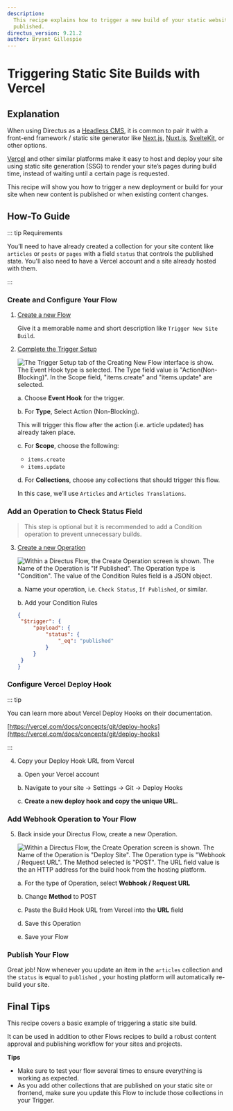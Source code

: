```yaml
---
description:
  This recipe explains how to trigger a new build of your static website (hosted at Vercel) whenever a new article is
  published.
directus_version: 9.21.2
author: Bryant Gillespie
---
```


# Triggering Static Site Builds with Vercel

<GuideMeta />

## Explanation

When using Directus as a [Headless CMS](https://directus.io/solutions/headless-cms), it is common to pair it with a
front-end framework / static site generator like [Next.js](https://nextjs.org/), [Nuxt.js](https://nuxt.com),
[SvelteKit](https://kit.svelte.dev/), or other options.

[Vercel](https://www.vercel.com/) and other similar platforms make it easy to host and deploy your site using static
site generation (SSG) to render your site’s pages during build time, instead of waiting until a certain page is
requested.

This recipe will show you how to trigger a new deployment or build for your site when new content is published or when
existing content changes.

## How-To Guide

::: tip Requirements

You’ll need to have already created a collection for your site content like `articles` or `posts` or `pages` with a
field `status` that controls the published state. You'll also need to have a Vercel account and a site already hosted
with them.

:::

### Create and Configure Your Flow

1. [Create a new Flow](/app/flows#create-a-flow)

   Give it a memorable name and short description like `Trigger New Site Build`.

2. [Complete the Trigger Setup](/app/flows/triggers#triggers)

   ![The Trigger Setup tab of the Creating New Flow interface is show. The Event Hook type is selected. The Type field value is "Action(Non-Blocking)". In the Scope field, "items.create" and "items.update" are selected.](https://cdn.directus.io/docs/v9/headless-cms/how-to-packet-20220222A/static-site-build-trigger.webp)

   a. Choose **Event Hook** for the trigger.

   b. For **Type**, Select Action (Non-Blocking).

   This will trigger this flow after the action (i.e. article updated) has already taken place.

   c. For **Scope**, choose the following:

   - `items.create`
   - `items.update`

   d. For **Collections**, choose any collections that should trigger this flow.

   In this case, we’ll use `Articles` and `Articles Translations`.

### Add an Operation to Check Status Field

> This step is optional but it is recommended to add a Condition operation to prevent unnecessary builds.

3. [Create a new Operation](/app/flows/operations#operations)

   ![Within a Directus Flow, the Create Operation screen is shown. The Name of the Operation is "If Published". The Operation type is "Condition". The value of the Condition Rules field is a JSON object.](https://cdn.directus.io/docs/v9/headless-cms/how-to-packet-20220222A/static-site-build-condition.webp)

   a. Name your operation, i.e. `Check Status`, `If Published`, or similar.

   b. Add your Condition Rules

   ```json
   {
   	"$trigger": {
   		"payload": {
   			"status": {
   				"_eq": "published"
   			}
   		}
   	}
   }
   ```

### Configure Vercel Deploy Hook

::: tip

You can learn more about Vercel Deploy Hooks on their documentation.

[https://vercel.com/docs/concepts/git/deploy-hooks](https://vercel.com/docs/concepts/git/deploy-hooks)

:::

4. Copy your Deploy Hook URL from Vercel

   a. Open your Vercel account

   b. Navigate to your site → Settings → Git → Deploy Hooks

   c. **Create a new deploy hook and copy the unique URL.**

### Add Webhook Operation to Your Flow

5. Back inside your Directus Flow, create a new Operation.

   ![Within a Directus Flow, the Create Operation screen is shown. The Name of the Operation is "Deploy Site". The Operation type is "Webhook / Request URL". The Method selected is "POST". The URL field value is the an HTTP address for the build hook from the hosting platform.](https://cdn.directus.io/docs/v9/headless-cms/how-to-packet-20220222A/static-site-build-webhook.webp)

   a. For the type of Operation, select **Webhook / Request URL**

   b. Change **Method** to POST

   c. Paste the Build Hook URL from Vercel into the **URL** field

   d. Save this Operation

   e. Save your Flow

### Publish Your Flow

Great job! Now whenever you update an item in the `articles` collection and the `status` is equal to `published` , your
hosting platform will automatically re-build your site.

## Final Tips

This recipe covers a basic example of triggering a static site build.

It can be used in addition to other Flows recipes to build a robust content approval and publishing workflow for your
sites and projects.

**Tips**

- Make sure to test your flow several times to ensure everything is working as expected.
- As you add other collections that are published on your static site or frontend, make sure you update this Flow to
  include those collections in your Trigger.
